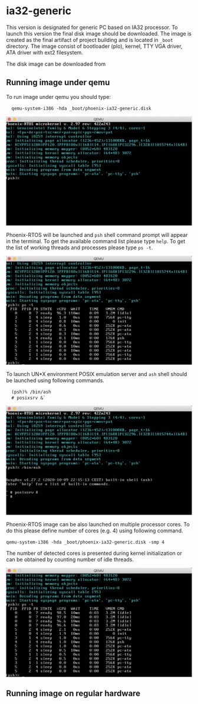 # ia32-generic
This version is designated for generic PC based on IA32 processor. To launch this version the final disk image should be downloaded. The image is created as the final artifact of project building and is located in `_boot` directory. The image consist of bootloader (plo), kernel, TTY VGA driver, ATA driver with ext2 filesystem.

The disk image can be downloaded from 

## Running image under qemu
To run image under qemu you should type:

```
  qemu-system-i386 -hda _boot/phoenix-ia32-generic.disk
```

<img src="qemu-ia32-generic.png" width="600px">

Phoenix-RTOS will be launched and `psh` shell command prompt will appear in the terminal. To get the available command list please type `help`. To get the list of working threads and processes please type `ps -t`.

<img src="qemu-ia32-generic-ps-t.png" width="600px">

To launch UN*X environment POSIX emulation server and `ash` shell should be launched using following commands.

```
  (psh)% /bin/ash
  # posixsrv &`
```
<img src="qemu-ia32-generic-posixsrv.png" width="600px">

Phoenix-RTOS image can be also launched on multiple processor cores. To do this please define number of cores (e.g. 4) using following command.

```
qemu-system-i386 -hda _boot/phoenix-ia32-generic.disk -smp 4
```
The number of detected cores is presented during kernel initialization or can be obtained by counting number of idle threads.

<img src="qemu-ia32-generic-ps-t-smp.png" width="600px">


## Running image on regular hardware


